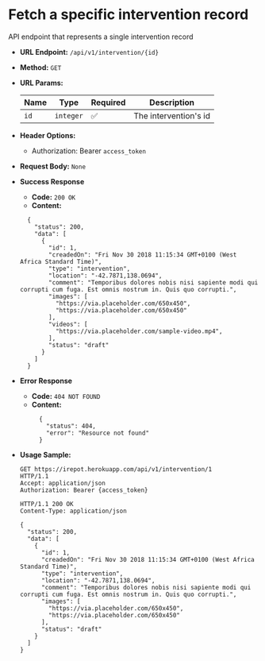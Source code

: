 # Fetch a specific intervention record

API endpoint that represents a single intervention record

- **URL Endpoint:** `/api/v1/intervention/{id}`
- **Method:** `GET`
- **URL Params:**

  | Name | Type      | Required           | Description           |
  |------|-----------|--------------------|-----------------------|
  | `id` | `integer` | :white_check_mark: | The intervention's id |

- **Header Options:**
  - Authorization: Bearer `access_token`
- **Request Body:** `None`
- **Success Response**
  - **Code:** `200 OK`
  - **Content:**

  ```http
    {
      "status": 200,
      "data": [
        {
          "id": 1,
          "creadedOn": "Fri Nov 30 2018 11:15:34 GMT+0100 (West Africa Standard Time)",
          "type": "intervention",
          "location": "-42.7871,138.0694",
          "comment": "Temporibus dolores nobis nisi sapiente modi qui corrupti cum fuga. Est omnis nostrum in. Quis quo corrupti.",
          "images": [
            "https://via.placeholder.com/650x450",
            "https://via.placeholder.com/650x450"
          ],
          "videos": [
            "https://via.placeholder.com/sample-video.mp4",
          ],
          "status": "draft"
        }
      ]
    }
  ```

- **Error Response**
  - **Code:** `404 NOT FOUND`
  - **Content:**
    ```http
      {
        "status": 404,
        "error": "Resource not found"
      }
    ```

- **Usage Sample:**

  ```http
  GET https://irepot.herokuapp.com/api/v1/intervention/1
  HTTP/1.1
  Accept: application/json
  Authorization: Bearer {access_token}

  HTTP/1.1 200 OK
  Content-Type: application/json

  {
    "status": 200,
    "data": [
      {
        "id": 1,
        "creadedOn": "Fri Nov 30 2018 11:15:34 GMT+0100 (West Africa Standard Time)",
        "type": "intervention",
        "location": "-42.7871,138.0694",
        "comment": "Temporibus dolores nobis nisi sapiente modi qui corrupti cum fuga. Est omnis nostrum in. Quis quo corrupti.",
        "images": [
          "https://via.placeholder.com/650x450",
          "https://via.placeholder.com/650x450"
        ],
        "status": "draft"
      }
    ]
  }
  ```
